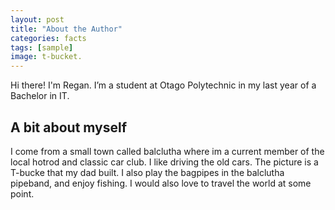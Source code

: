 ```yaml
---
layout: post
title: "About the Author"
categories: facts
tags: [sample]
image: t-bucket.
---
```


Hi there! I'm Regan. I’m a student at Otago Polytechnic in my last year of a Bachelor in IT.

## A bit about myself
I come from a small town called balclutha where im a current member of the local hotrod and classic car club. I like driving the old cars. The picture is a T-bucke that my dad built.
I also play the bagpipes in the balclutha pipeband, and enjoy fishing.
I would also love to travel the world at some point. 